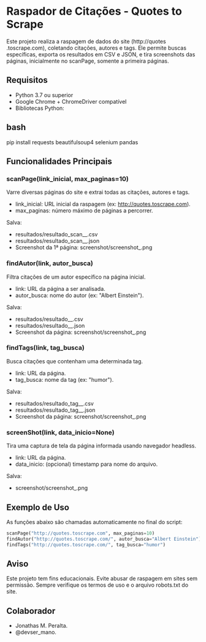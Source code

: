 # Raspador de Citações - Quotes to Scrape

Este projeto realiza a raspagem de dados do site (http://quotes
.toscrape.com), coletando citações, autores e tags. Ele permite buscas específicas, exporta os resultados em CSV e JSON, e tira screenshots das páginas, inicialmente no scanPage, somente a primeira páginas.

## Requisitos

- Python 3.7 ou superior
- Google Chrome + ChromeDriver compatível
- Bibliotecas Python:

## bash
pip install requests beautifulsoup4 selenium pandas

## Funcionalidades Principais

### scanPage(link_inicial, max_paginas=10)

Varre diversas páginas do site e extrai todas as citações, autores e tags.

- link_inicial: URL inicial da raspagem (ex: http://quotes.toscrape.com).
- max_paginas: número máximo de páginas a percorrer.

Salva:
- resultados/resultado_scan_<alvo>_<timestamp>.csv
- resultados/resultado_scan_<alvo>_<timestamp>.json
- Screenshot da 1ª página: screenshot/screenshot_<timestamp>.png

### findAutor(link, autor_busca)

Filtra citações de um autor específico na página inicial.

- link: URL da página a ser analisada.
- autor_busca: nome do autor (ex: "Albert Einstein").

Salva:
- resultados/resultado_<autor>_<timestamp>.csv
- resultados/resultado_<autor>_<timestamp>.json
- Screenshot da página: screenshot/screenshot_<timestamp>.png

### findTags(link, tag_busca)

Busca citações que contenham uma determinada tag.

- link: URL da página.
- tag_busca: nome da tag (ex: "humor").

Salva:
- resultados/resultado_tag_<tag>_<timestamp>.csv
- resultados/resultado_tag_<tag>_<timestamp>.json
- Screenshot da página: screenshot/screenshot_<timestamp>.png

### screenShot(link, data_inicio=None)

Tira uma captura de tela da página informada usando navegador headless.

- link: URL da página.
- data_inicio: (opcional) timestamp para nome do arquivo.

Salva:
- screenshot/screenshot_<timestamp>.png

## Exemplo de Uso

As funções abaixo são chamadas automaticamente no final do script:

```python
scanPage("http://quotes.toscrape.com", max_paginas=10)
findAutor("http://quotes.toscrape.com/", autor_busca="Albert Einstein")
findTags("http://quotes.toscrape.com/", tag_busca="humor")
```

## Aviso

Este projeto tem fins educacionais. Evite abusar de raspagem em sites sem permissão. Sempre verifique os termos de uso e o arquivo robots.txt do site.

## Colaborador

- Jonathas M. Peralta.
- @devser_mano.